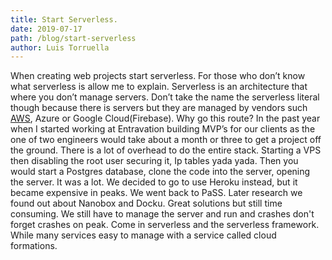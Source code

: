 ```yaml
---
title: Start Serverless.
date: 2019-07-17
path: /blog/start-serverless
author: Luis Torruella
---
```



When creating web projects start serverless. For those who don’t know what serverless is allow me to explain.
Serverless is an architecture that where you don’t manage servers. Don’t take the name the serverless literal though 
because there is servers but they are managed by vendors such [AWS](http://aws.amazon.com), Azure or Google Cloud(Firebase). 
Why go this route? In the past year when I started working at Entravation building MVP’s for our clients as the one 
of two engineers would take about a month or three to get a project off the ground. There is a lot of overhead to do the entire stack. 
Starting a VPS then disabling the root user securing it, Ip tables yada yada. Then you would start a Postgres database, clone the code into the server,
opening the server. It was a lot. We decided to go to use Heroku instead, but it became expensive in peaks. We went back to PaSS. Later research we found 
out about Nanobox and Docku. Great solutions but still time consuming. We still have to manage the server and run and crashes don't forget crashes on peak. 
Come in serverless and the serverless framework. While many services easy to manage with a service called cloud formations.
